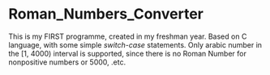 # Roman_Numbers_Converter
This is my FIRST programme, created in my freshman year.
Based on C language, with some simple *switch-case* statements.
Only arabic number in the [1, 4000) interval is supported, since there is no Roman Number for nonpositive numbers or 5000, .etc.
